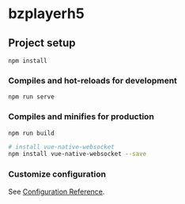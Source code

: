 # bzplayerh5

## Project setup
```
npm install
```

### Compiles and hot-reloads for development
```
npm run serve
```

### Compiles and minifies for production
```
npm run build
```



``` bash
# install vue-native-websocket
npm install vue-native-websocket --save

```

### Customize configuration
See [Configuration Reference](https://cli.vuejs.org/config/).
